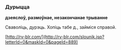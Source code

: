 ### Дурыцца
**дзеяслоў, размоўнае, незакончанае трыванне**

Сваволіць, дурэць. Хопіць табе д., займіся справой.

<a rel="author">[http://rv-blr.com/](http://rv-blr.com/slounik.jsp?letterId=0&maskId=0&pageId=889)</a>
